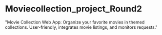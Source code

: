 # Moviecollection_project_Round2
"Movie Collection Web App: Organize your favorite movies in themed collections. User-friendly, integrates movie listings, and monitors requests."
